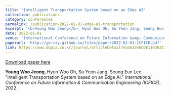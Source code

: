 ```yaml
---
title: "Intelligent Transportation System based on an Edge AI"
collection: publications
category: conferences
permalink: /publication/2022-01-01-edge-ai-transportation
excerpt: '<b>Young Woo Jeong</b>, Hyun Woo Oh, Su Yeon Jang, Seung Eun Lee. &quot;Intelligent Transportation System based on an Edge AI.&quot; <i>International Conference on Future Information &amp; Communication Engineering (ICFICE)</i>, 2022.'
date: 2022-01-01
venue: 'International Conference on Future Information &amp; Communication Engineering (ICFICE)'
paperurl: 'http://yw-ray.github.io/files/paper/2022-01-01-ICFICE.pdf'
link: https://www.dbpia.co.kr/journal/articleDetail?nodeId=NODE11036311
---
```


<a href='http://yw-ray.github.io/files/paper/2022-01-01-ICFICE.pdf'>Download paper here</a>

<b>Young Woo Jeong</b>, Hyun Woo Oh, Su Yeon Jang, Seung Eun Lee. &quot;Intelligent Transportation System based on an Edge AI.&quot; <i>International Conference on Future Information &amp; Communication Engineering (ICFICE)</i>, 2022.
